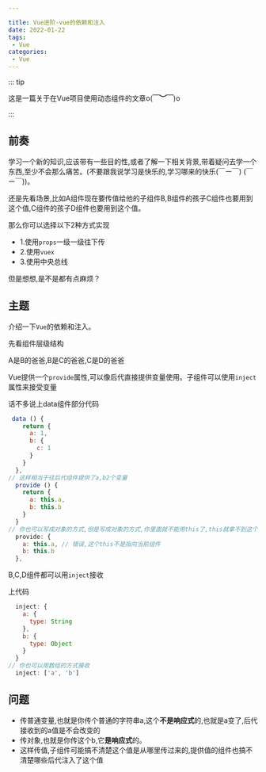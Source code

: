 ```yaml
---

title: Vue进阶-vue的依赖和注入
date: 2022-01-22
tags:
 - Vue
categories:
 - Vue
---
```


::: tip 

这是一篇关于在Vue项目使用动态组件的文章o(**￣︶￣**)o

:::

<!-- more -->
## 前奏

学习一个新的知识,应该带有一些目的性,或者了解一下相关背景,带着疑问去学一个东西,至少不会那么痛苦。(不要跟我说学习是快乐的,学习哪来的快乐(￣ー￣) (￣ー￣))。

还是先看场景,比如A组件现在要传值给他的子组件B,B组件的孩子C组件也要用到这个值,C组件的孩子D组件也要用到这个值。

那么你可以选择以下2种方式实现

* 1.使用`props`一级一级往下传
* 2.使用`vuex`
* 3.使用中央总线

但是想想,是不是都有点麻烦？

## 主题

介绍一下`Vue`的依赖和注入。

先看组件层级结构

A是B的爸爸,B是C的爸爸,C是D的爸爸

Vue提供一个`provide`属性,可以像后代直接提供变量使用。子组件可以使用`inject`属性来接受变量

话不多说上data组件部分代码

```js
 data () {
    return {
      a: 1,
      b: {
        c: 1
      }
    }
  },
// 这样相当于往后代组件提供了a,b2个变量
  provide () {
    return {
      a: this.a,
      b: this.b
    }
  }
// 你也可以写成对象的方式,但是写成对象的方式,你里面就不能用this了,this就拿不到这个组件了
  provide: {
    a: this.a, // 错误,这个this不是指向当前组件
    b: this.b
  },
```

B,C,D组件都可以用`inject`接收

上代码

```js
  inject: {
    a: {
      type: String
    },
    b: {
      type: Object
    }
  }
// 你也可以用数组的方式接收
  inject: ['a', 'b']
```

## 问题

* 传普通变量,也就是你传个普通的字符串a,这个**不是响应式**的,也就是a变了,后代接收到的a值是不会改变的
* 传对象,也就是你传这个b,它**是响应式**的。
* 这样传值,子组件可能搞不清楚这个值是从哪里传过来的,提供值的组件也搞不清楚哪些后代注入了这个值
